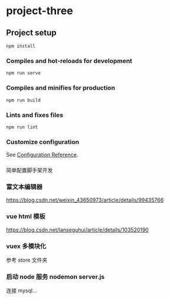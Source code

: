 <!--
 * @Author: your name
 * @Date: 2020-10-04 22:46:42
 * @LastEditTime: 2021-01-10 11:36:54
 * @LastEditors: Please set LastEditors
 * @Description: In User Settings Edit
 * @FilePath: \project-three\README.md
-->

# project-three

## Project setup

```
npm install
```

### Compiles and hot-reloads for development

```
npm run serve
```

### Compiles and minifies for production

```
npm run build
```

### Lints and fixes files

```
npm run lint
```

### Customize configuration

See [Configuration Reference](https://cli.vuejs.org/config/).

###

简单配置脚手架开发

### 富文本编辑器

https://blog.csdn.net/weixin_43650973/article/details/99435766

### vue html 模板

https://blog.csdn.net/lanseguhui/article/details/103520190

### vuex 多模块化

参考 store 文件夹

### 启动 node 服务 nodemon server.js

连接 mysql...
